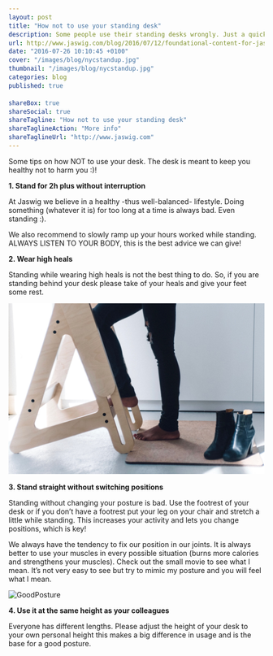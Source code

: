 ```yaml
---
layout: post
title: "How not to use your standing desk"
description: Some people use their standing desks wrongly. Just a quick wrap up of how you shouldn't use yours!
url: http://www.jaswig.com/blog/2016/07/12/foundational-content-for-jaswig.html
date: "2016-07-26 10:10:45 +0100"
cover: "/images/blog/nycstandup.jpg"
thumbnail: "/images/blog/nycstandup.jpg"
categories: blog
published: true

shareBox: true
shareSocial: true
shareTagline: "How not to use your standing desk"
shareTaglineAction: "More info"
shareTaglineUrl: "http://www.jaswig.com"
---
```


Some tips on how NOT to use your desk. The desk is meant to keep you healthy not to harm you :)!
<!--more-->

**1. Stand for 2h plus without interruption**

At Jaswig we believe in a healthy -thus well-balanced- lifestyle. Doing something (whatever it is) for too long at a time is always bad. Even standing :).

We also recommend to slowly ramp up  your hours worked while standing. ALWAYS LISTEN TO YOUR BODY, this is the best advice we can give!

**2. Wear high heals**

Standing while wearing high heals is not the best thing to do. So, if you are standing behind your desk please take of your heals and give your feet some rest.

![NoHeels](/images/blog/noheels.jpg)

**3. Stand straight without switching positions**

Standing without changing your posture is bad. Use the footrest of your desk or if you don’t have a footrest put your leg on your chair and stretch a little while standing. This increases your activity and lets you change positions, which is key!

We always have the tendency to fix our position in our joints. It is always better to use your muscles in every possible situation (burns more calories and strengthens your muscles). Check out the small movie to see what I mean. It’s not very easy to see but try to mimic my posture and you will feel what I mean.

![GoodPosture](/images/blog/giphy-1.gif)

**4. Use it at the same height as your colleagues**

Everyone has different lengths. Please adjust the height of your desk to your own personal height this makes a big difference in usage and is the base for a good posture.
